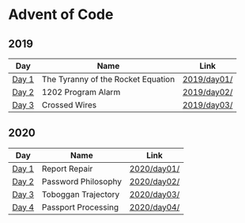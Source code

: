 # Advent of Code

## 2019
  
| Day | Name | Link |
|---|---|---|
| [Day 1](https://adventofcode.com/2019/day/1) | The Tyranny of the Rocket Equation | [2019/day01/](https://github.com/andhrelja/adventofcode/tree/master/2019/day01) |
| [Day 2](https://adventofcode.com/2019/day/2) | 1202 Program Alarm | [2019/day02/](https://github.com/andhrelja/adventofcode/tree/master/2019/day02) |
| [Day 3](https://adventofcode.com/2019/day/3) | Crossed Wires | [2019/day03/](https://github.com/andhrelja/adventofcode/tree/master/2019/day03) |

## 2020
  
| Day | Name | Link |
|---|---|---|
| [Day 1](https://adventofcode.com/2020/day/1) | Report Repair | [2020/day01/](https://github.com/andhrelja/adventofcode/tree/master/2020/day01) |
| [Day 2](https://adventofcode.com/2020/day/2) | Password Philosophy | [2020/day02/](https://github.com/andhrelja/adventofcode/tree/master/2020/day02) |
| [Day 3](https://adventofcode.com/2020/day/3) | Toboggan Trajectory | [2020/day03/](https://github.com/andhrelja/adventofcode/tree/master/2020/day03) |
| [Day 4](https://adventofcode.com/2020/day/4) | Passport Processing | [2020/day04/](https://github.com/andhrelja/adventofcode/tree/master/2020/day04) |
